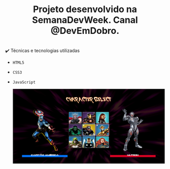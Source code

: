 <h1 align="center">Projeto desenvolvido na SemanaDevWeek. Canal @DevEmDobro.</h1>
 
<br>
✔️ Técnicas e tecnologias utilizadas

- ``HTML5``
- ``CSS3``
- ``JavaScript``
  
  
  <img src="https://github.com/TalitaSalless/Projeto-Marvel-DevWeek/blob/main/fullpage-projeto.png"/>


